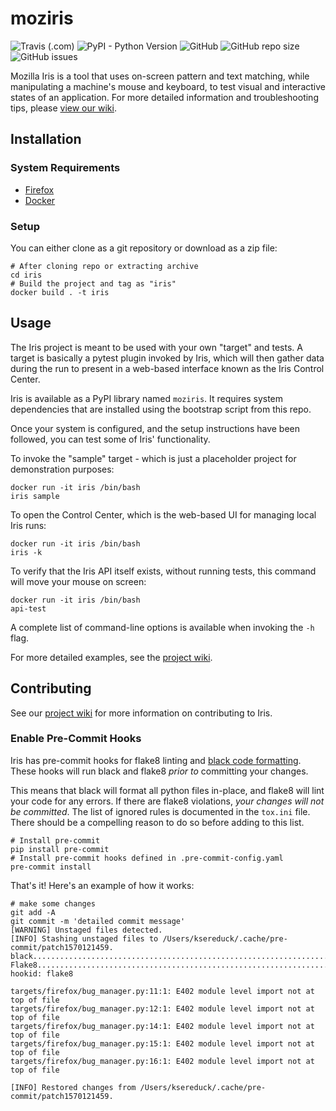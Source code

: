 # moziris

![Travis (.com)](https://img.shields.io/travis/com/mozilla/iris)
![PyPI - Python Version](https://img.shields.io/pypi/pyversions/moziris)
![GitHub](https://img.shields.io/github/license/mozilla/iris)
![GitHub repo size](https://img.shields.io/github/repo-size/mozilla/iris)
![GitHub issues](https://img.shields.io/github/issues/mozilla/iris)

Mozilla Iris is a tool that uses on-screen pattern and text matching, while manipulating a machine's mouse and keyboard, to test visual and interactive states of an application.
For more detailed information and troubleshooting tips, please [view our wiki](https://github.com/mozilla/iris/wiki).

## Installation

### System Requirements

 - [Firefox](https://www.mozilla.org/en-US/firefox/new/)
 - [Docker](https://docs.docker.com/v17.12/install/)

### Setup

You can either clone as a git repository or download as a zip file:

```
# After cloning repo or extracting archive
cd iris
# Build the project and tag as "iris"
docker build . -t iris
```

## Usage

The Iris project is meant to be used with your own "target" and tests. A target is basically a pytest plugin invoked by Iris, which will then gather data during the run to present in a web-based interface known as the Iris Control Center.

Iris is available as a PyPI library named `moziris`. It requires system dependencies that are installed using the bootstrap script from this repo.

Once your system is configured, and the setup instructions have been followed, you can test some of Iris' functionality.

To invoke the "sample" target - which is just a placeholder project for demonstration purposes:
```
docker run -it iris /bin/bash
iris sample
```

To open the Control Center, which is the web-based UI for managing local Iris runs:
```
docker run -it iris /bin/bash
iris -k
```

To verify that the Iris API itself exists, without running tests, this command will move your mouse on screen:
```
docker run -it iris /bin/bash
api-test
```

A complete list of command-line options is available when invoking the `-h` flag.

For more detailed examples, see the [project wiki](https://github.com/mozilla/iris/wiki/Command-line-examples).


## Contributing

See our [project wiki](https://github.com/mozilla/iris/wiki/Developer-Workflow) for more information on contributing to Iris.

### Enable Pre-Commit Hooks

Iris has pre-commit hooks for flake8 linting and [black code formatting](https://pypi.org/project/black/). These hooks will run black and flake8 *prior to* committing your changes.

This means that black will format all python files in-place, and flake8 will lint your code for any errors.
If there are flake8 violations, *your changes will not be committed*. The list of ignored rules is documented in the
`tox.ini` file. There should be a compelling reason to do so before adding to this list.

```
# Install pre-commit
pip install pre-commit
# Install pre-commit hooks defined in .pre-commit-config.yaml
pre-commit install
```

That's it! Here's an example of how it works:
```
# make some changes
git add -A
git commit -m 'detailed commit message'
[WARNING] Unstaged files detected.
[INFO] Stashing unstaged files to /Users/ksereduck/.cache/pre-commit/patch1570121459.
black....................................................................Passed
Flake8...................................................................Failed
hookid: flake8

targets/firefox/bug_manager.py:11:1: E402 module level import not at top of file
targets/firefox/bug_manager.py:12:1: E402 module level import not at top of file
targets/firefox/bug_manager.py:14:1: E402 module level import not at top of file
targets/firefox/bug_manager.py:15:1: E402 module level import not at top of file
targets/firefox/bug_manager.py:16:1: E402 module level import not at top of file

[INFO] Restored changes from /Users/ksereduck/.cache/pre-commit/patch1570121459.
```
